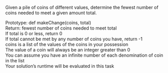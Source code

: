 Given a pile of coins of different values, determine the fewest number of coins needed to meet a given amount total.   

Prototype: def makeChange(coins, total)   
Return: fewest number of coins needed to meet total   
If total is 0 or less, return 0   
If total cannot be met by any number of coins you have, return -1   
coins is a list of the values of the coins in your possession   
The value of a coin will always be an integer greater than 0   
You can assume you have an infinite number of each denomination of coin in the list   
Your solution’s runtime will be evaluated in this task   
